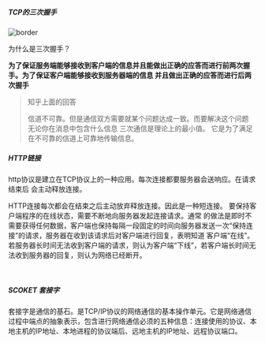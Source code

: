 #####  TCP的三次握手

![border](https://camo.githubusercontent.com/91cee189ca7c400e3be6aa35cdda000ecbb58930/687474703a2f2f6f6f327239726e7a702e626b742e636c6f7564646e2e636f6d2f3630363537332d32303137303331373139313333363933322d313635343735313132332e706e67)



为什么是三次握手？

**为了保证服务端能够接收到客户端的信息并且能做出正确的应答而进行前两次握手。为了保证客户端能够接收到服务器端的信息 并且做出正确的应答而进行后两次握手**

> 知乎上面的回答
>
> 信道不可靠。但是通信双方需要就某个问题达成一致。而要解决这个问题 无论你在消息中包含什么信息 三次通信是理论上的最小值。 它是为了满足 在不可靠的信道上可靠地传输信息。



##### HTTP链接

http协议是建立在TCP协议上的一种应用。每次连接都要服务器会送响应。在请求结束后 会主动释放连接。

HTTP连接每次都会在结束之后主动放弃释放连接。因此是一种短连接。 要保持客户端程序的在线状态，需要不断地向服务器发起连接请求。通常 的做法是即时不需要获得任何数据，客户端也保持每隔一段固定的时间向服务器发送一次“保持连接”的请求，服务器在收到该请求后对客户端进行回复，表明知道 客户端“在线”。若服务器长时间无法收到客户端的请求，则认为客户端“下线”，若客户端长时间无法收到服务器的回复，则认为网络已经断开。

   

##### SCOKET  套接字

套接字是通信的基石。是TCP/IP协议的网络通信的基本操作单元。它是网络通信过程中端点的抽象表示，包含进行网络通信必须的五种信息：连接使用的协议、本地主机的IP地址、本地进程的协议端后、远地主机的IP地址、远程协议端口。

